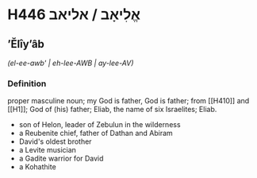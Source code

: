 # H446 אֱלִיאָב / אליאב

## ʼĔlîyʼâb

_(el-ee-awb' | eh-lee-AWB | ay-lee-AV)_

### Definition

proper masculine noun; my God is father, God is father; from [[H410]] and [[H1]]; God of (his) father; Eliab, the name of six Israelites; Eliab.

- son of Helon, leader of Zebulun in the wilderness
- a Reubenite chief, father of Dathan and Abiram
- David's oldest brother
- a Levite musician
- a Gadite warrior for David
- a Kohathite

